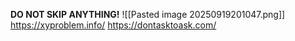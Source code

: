 **DO NOT SKIP ANYTHING!**
![[Pasted image 20250919201047.png]]
https://xyproblem.info/
https://dontasktoask.com/
